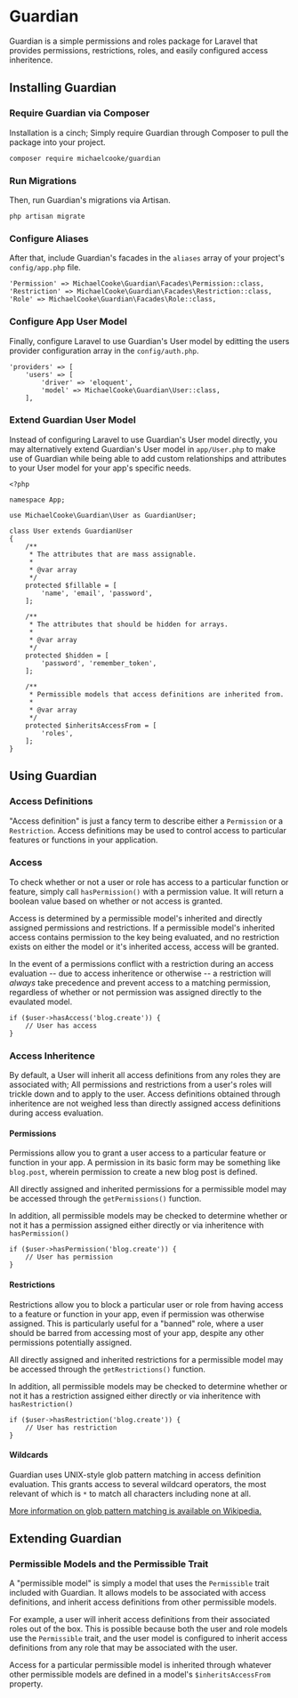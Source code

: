 # Guardian

Guardian is a simple permissions and roles package for Laravel that provides permissions, restrictions, roles, and easily configured access inheritence.

## Installing Guardian

### Require Guardian via Composer

Installation is a cinch; Simply require Guardian through Composer to pull the package into your project.

```
composer require michaelcooke/guardian
```

### Run Migrations

Then, run Guardian's migrations via Artisan.

```
php artisan migrate
```

### Configure Aliases

After that, include Guardian's facades in the `aliases` array of your project's `config/app.php` file.

```
'Permission' => MichaelCooke\Guardian\Facades\Permission::class,
'Restriction' => MichaelCooke\Guardian\Facades\Restriction::class,
'Role' => MichaelCooke\Guardian\Facades\Role::class,
```

### Configure App User Model


Finally, configure Laravel to use Guardian's User model by editting the users provider configuration array in the  `config/auth.php`.

```
'providers' => [
    'users' => [
        'driver' => 'eloquent',
        'model' => MichaelCooke\Guardian\User::class,
    ],
```

### Extend Guardian User Model

Instead of configuring Laravel to use Guardian's User model directly, you may alternatively extend Guardian's User model in `app/User.php` to make use of Guardian while being able to add custom relationships and attributes to your User model for your app's specific needs.

```
<?php

namespace App;

use MichaelCooke\Guardian\User as GuardianUser;

class User extends GuardianUser
{
    /**
     * The attributes that are mass assignable.
     *
     * @var array
     */
    protected $fillable = [
        'name', 'email', 'password',
    ];

    /**
     * The attributes that should be hidden for arrays.
     *
     * @var array
     */
    protected $hidden = [
        'password', 'remember_token',
    ];

    /**
     * Permissible models that access definitions are inherited from.
     *
     * @var array
     */
    protected $inheritsAccessFrom = [
        'roles',
    ];
}
```

## Using Guardian

### Access Definitions

"Access definition" is just a fancy term to describe either a `Permission` or a `Restriction`. Access definitions may be used to control access to particular features or functions in your application.

### Access

To check whether or not a user or role has access to a particular function or feature, simply call `hasPermission()` with a permission value. It will return a boolean value based on whether or not access is granted.

Access is determined by a permissible model's inherited and directly assigned permissions and restrictions. If a permissible model's inherited access contains permission to the key being evaluated, and no restriction exists on either the model or it's inherited access, access will be granted.

In the event of a permissions conflict with a restriction during an access evaluation -- due to access inheritence or otherwise -- a restriction will *always* take precedence and prevent access to a matching permission, regardless of whether or not permission was assigned directly to the evaulated model.

```
if ($user->hasAccess('blog.create')) {
    // User has access
}
```

### Access Inheritence

By default, a User will inherit all access definitions from any roles they are associated with; All permissions and restrictions from a user's roles will trickle down and to apply to the user. Access definitions obtained through inheritence are not weighed less than directly assigned access definitions during access evaluation.

#### Permissions

Permissions allow you to grant a user access to a particular feature or function in your app. A permission in its basic form may be something like `blog.post`, wherein permission to create a new blog post is defined.

All directly assigned and inherited permissions for a permissible model may be accessed through the `getPermissions()` function.

In addition, all permissible models may be checked to determine whether or not it has a permission assigned either directly or via inheritence with `hasPermission()`

```
if ($user->hasPermission('blog.create')) {
    // User has permission
}
```

#### Restrictions

Restrictions allow you to block a particular user or role from having access to a feature or function in your app, even if permission was otherwise assigned. This is particularly useful for a "banned" role, where a user should be barred from accessing most of your app, despite any other permissions potentially assigned.

All directly assigned and inherited restrictions for a permissible model may be accessed through the `getRestrictions()` function.

In addition, all permissible models may be checked to determine whether or not it has a restriction assigned either directly or via inheritence with `hasRestriction()`

```
if ($user->hasRestriction('blog.create')) {
    // User has restriction
}
```

#### Wildcards

Guardian uses UNIX-style glob pattern matching in access definition evaluation. This grants access to several wildcard operators, the most relevant of which is `*` to match all characters including none at all.

[More information on glob pattern matching is available on Wikipedia.](https://en.wikipedia.org/wiki/Glob_(programming)#Syntax)

## Extending Guardian

### Permissible Models and the Permissible Trait

A "permissible model" is simply a model that uses the `Permissible` trait included with Guardian. It allows models to be associated with access definitions, and inherit access definitions from other permissible models.

For example, a user will inherit access definitions from their associated roles out of the box. This is possible because both the user and role models use the `Permissible` trait, and the user model is configured to inherit access definitions from any role that may be associated with the user.

Access for a particular permissible model is inherited through whatever other permissible models are defined in a model's `$inheritsAccessFrom` property.